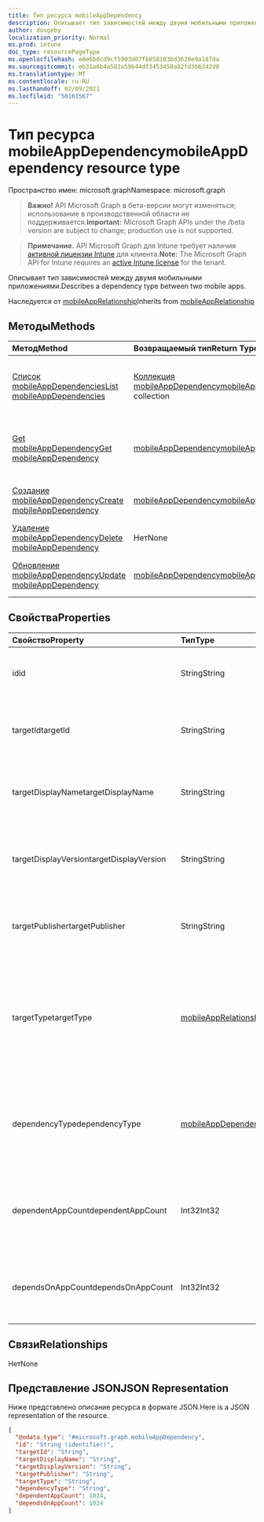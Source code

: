 ```yaml
---
title: Тип ресурса mobileAppDependency
description: Описывает тип зависимостей между двумя мобильными приложениями.
author: dougeby
localization_priority: Normal
ms.prod: intune
doc_type: resourcePageType
ms.openlocfilehash: e8e6bdcd9cf5903d07fb858103bd3620e9a187da
ms.sourcegitcommit: eb31a6b4a582a59b44df3453450a82fd366342d0
ms.translationtype: MT
ms.contentlocale: ru-RU
ms.lasthandoff: 02/09/2021
ms.locfileid: "50161567"
---
```

# <a name="mobileappdependency-resource-type"></a><span data-ttu-id="7dbbd-103">Тип ресурса mobileAppDependency</span><span class="sxs-lookup"><span data-stu-id="7dbbd-103">mobileAppDependency resource type</span></span>

<span data-ttu-id="7dbbd-104">Пространство имен: microsoft.graph</span><span class="sxs-lookup"><span data-stu-id="7dbbd-104">Namespace: microsoft.graph</span></span>

> <span data-ttu-id="7dbbd-105">**Важно!** API Microsoft Graph в бета-версии могут изменяться; использование в производственной области не поддерживается.</span><span class="sxs-lookup"><span data-stu-id="7dbbd-105">**Important:** Microsoft Graph APIs under the /beta version are subject to change; production use is not supported.</span></span>

> <span data-ttu-id="7dbbd-106">**Примечание.** API Microsoft Graph для Intune требует наличия [активной лицензии Intune](https://go.microsoft.com/fwlink/?linkid=839381) для клиента.</span><span class="sxs-lookup"><span data-stu-id="7dbbd-106">**Note:** The Microsoft Graph API for Intune requires an [active Intune license](https://go.microsoft.com/fwlink/?linkid=839381) for the tenant.</span></span>

<span data-ttu-id="7dbbd-107">Описывает тип зависимостей между двумя мобильными приложениями.</span><span class="sxs-lookup"><span data-stu-id="7dbbd-107">Describes a dependency type between two mobile apps.</span></span>


<span data-ttu-id="7dbbd-108">Наследуется от [mobileAppRelationship](../resources/intune-apps-mobileapprelationship.md)</span><span class="sxs-lookup"><span data-stu-id="7dbbd-108">Inherits from [mobileAppRelationship](../resources/intune-apps-mobileapprelationship.md)</span></span>

## <a name="methods"></a><span data-ttu-id="7dbbd-109">Методы</span><span class="sxs-lookup"><span data-stu-id="7dbbd-109">Methods</span></span>
|<span data-ttu-id="7dbbd-110">Метод</span><span class="sxs-lookup"><span data-stu-id="7dbbd-110">Method</span></span>|<span data-ttu-id="7dbbd-111">Возвращаемый тип</span><span class="sxs-lookup"><span data-stu-id="7dbbd-111">Return Type</span></span>|<span data-ttu-id="7dbbd-112">Описание</span><span class="sxs-lookup"><span data-stu-id="7dbbd-112">Description</span></span>|
|:---|:---|:---|
|[<span data-ttu-id="7dbbd-113">Список mobileAppDependencies</span><span class="sxs-lookup"><span data-stu-id="7dbbd-113">List mobileAppDependencies</span></span>](../api/intune-apps-mobileappdependency-list.md)|<span data-ttu-id="7dbbd-114">[Коллекция mobileAppDependency](../resources/intune-apps-mobileappdependency.md)</span><span class="sxs-lookup"><span data-stu-id="7dbbd-114">[mobileAppDependency](../resources/intune-apps-mobileappdependency.md) collection</span></span>|<span data-ttu-id="7dbbd-115">Список свойств и связей объектов [mobileAppDependency.](../resources/intune-apps-mobileappdependency.md)</span><span class="sxs-lookup"><span data-stu-id="7dbbd-115">List properties and relationships of the [mobileAppDependency](../resources/intune-apps-mobileappdependency.md) objects.</span></span>|
|[<span data-ttu-id="7dbbd-116">Get mobileAppDependency</span><span class="sxs-lookup"><span data-stu-id="7dbbd-116">Get mobileAppDependency</span></span>](../api/intune-apps-mobileappdependency-get.md)|[<span data-ttu-id="7dbbd-117">mobileAppDependency</span><span class="sxs-lookup"><span data-stu-id="7dbbd-117">mobileAppDependency</span></span>](../resources/intune-apps-mobileappdependency.md)|<span data-ttu-id="7dbbd-118">Чтение свойств и связей объекта [mobileAppDependency.](../resources/intune-apps-mobileappdependency.md)</span><span class="sxs-lookup"><span data-stu-id="7dbbd-118">Read properties and relationships of the [mobileAppDependency](../resources/intune-apps-mobileappdependency.md) object.</span></span>|
|[<span data-ttu-id="7dbbd-119">Создание mobileAppDependency</span><span class="sxs-lookup"><span data-stu-id="7dbbd-119">Create mobileAppDependency</span></span>](../api/intune-apps-mobileappdependency-create.md)|[<span data-ttu-id="7dbbd-120">mobileAppDependency</span><span class="sxs-lookup"><span data-stu-id="7dbbd-120">mobileAppDependency</span></span>](../resources/intune-apps-mobileappdependency.md)|<span data-ttu-id="7dbbd-121">Создание объекта [mobileAppDependency.](../resources/intune-apps-mobileappdependency.md)</span><span class="sxs-lookup"><span data-stu-id="7dbbd-121">Create a new [mobileAppDependency](../resources/intune-apps-mobileappdependency.md) object.</span></span>|
|[<span data-ttu-id="7dbbd-122">Удаление mobileAppDependency</span><span class="sxs-lookup"><span data-stu-id="7dbbd-122">Delete mobileAppDependency</span></span>](../api/intune-apps-mobileappdependency-delete.md)|<span data-ttu-id="7dbbd-123">Нет</span><span class="sxs-lookup"><span data-stu-id="7dbbd-123">None</span></span>|<span data-ttu-id="7dbbd-124">Удаляет [mobileAppDependency.](../resources/intune-apps-mobileappdependency.md)</span><span class="sxs-lookup"><span data-stu-id="7dbbd-124">Deletes a [mobileAppDependency](../resources/intune-apps-mobileappdependency.md).</span></span>|
|[<span data-ttu-id="7dbbd-125">Обновление mobileAppDependency</span><span class="sxs-lookup"><span data-stu-id="7dbbd-125">Update mobileAppDependency</span></span>](../api/intune-apps-mobileappdependency-update.md)|[<span data-ttu-id="7dbbd-126">mobileAppDependency</span><span class="sxs-lookup"><span data-stu-id="7dbbd-126">mobileAppDependency</span></span>](../resources/intune-apps-mobileappdependency.md)|<span data-ttu-id="7dbbd-127">Обновление свойств объекта [mobileAppDependency.](../resources/intune-apps-mobileappdependency.md)</span><span class="sxs-lookup"><span data-stu-id="7dbbd-127">Update the properties of a [mobileAppDependency](../resources/intune-apps-mobileappdependency.md) object.</span></span>|

## <a name="properties"></a><span data-ttu-id="7dbbd-128">Свойства</span><span class="sxs-lookup"><span data-stu-id="7dbbd-128">Properties</span></span>
|<span data-ttu-id="7dbbd-129">Свойство</span><span class="sxs-lookup"><span data-stu-id="7dbbd-129">Property</span></span>|<span data-ttu-id="7dbbd-130">Тип</span><span class="sxs-lookup"><span data-stu-id="7dbbd-130">Type</span></span>|<span data-ttu-id="7dbbd-131">Описание</span><span class="sxs-lookup"><span data-stu-id="7dbbd-131">Description</span></span>|
|:---|:---|:---|
|<span data-ttu-id="7dbbd-132">id</span><span class="sxs-lookup"><span data-stu-id="7dbbd-132">id</span></span>|<span data-ttu-id="7dbbd-133">String</span><span class="sxs-lookup"><span data-stu-id="7dbbd-133">String</span></span>|<span data-ttu-id="7dbbd-134">ИД сущности отношения. Наследуется [от mobileAppRelationship](../resources/intune-apps-mobileapprelationship.md)</span><span class="sxs-lookup"><span data-stu-id="7dbbd-134">The relationship entity id. Inherited from [mobileAppRelationship](../resources/intune-apps-mobileapprelationship.md)</span></span>|
|<span data-ttu-id="7dbbd-135">targetId</span><span class="sxs-lookup"><span data-stu-id="7dbbd-135">targetId</span></span>|<span data-ttu-id="7dbbd-136">String</span><span class="sxs-lookup"><span data-stu-id="7dbbd-136">String</span></span>|<span data-ttu-id="7dbbd-137">ИД целевого мобильного приложения. Наследуется [от mobileAppRelationship](../resources/intune-apps-mobileapprelationship.md)</span><span class="sxs-lookup"><span data-stu-id="7dbbd-137">The target mobile app's app id. Inherited from [mobileAppRelationship](../resources/intune-apps-mobileapprelationship.md)</span></span>|
|<span data-ttu-id="7dbbd-138">targetDisplayName</span><span class="sxs-lookup"><span data-stu-id="7dbbd-138">targetDisplayName</span></span>|<span data-ttu-id="7dbbd-139">String</span><span class="sxs-lookup"><span data-stu-id="7dbbd-139">String</span></span>|<span data-ttu-id="7dbbd-140">Отображаемое имя целевого мобильного приложения.</span><span class="sxs-lookup"><span data-stu-id="7dbbd-140">The target mobile app's display name.</span></span> <span data-ttu-id="7dbbd-141">Наследуется [от mobileAppRelationship](../resources/intune-apps-mobileapprelationship.md)</span><span class="sxs-lookup"><span data-stu-id="7dbbd-141">Inherited from [mobileAppRelationship](../resources/intune-apps-mobileapprelationship.md)</span></span>|
|<span data-ttu-id="7dbbd-142">targetDisplayVersion</span><span class="sxs-lookup"><span data-stu-id="7dbbd-142">targetDisplayVersion</span></span>|<span data-ttu-id="7dbbd-143">String</span><span class="sxs-lookup"><span data-stu-id="7dbbd-143">String</span></span>|<span data-ttu-id="7dbbd-144">Отображаемая версия целевого мобильного приложения.</span><span class="sxs-lookup"><span data-stu-id="7dbbd-144">The target mobile app's display version.</span></span> <span data-ttu-id="7dbbd-145">Наследуется [от mobileAppRelationship](../resources/intune-apps-mobileapprelationship.md)</span><span class="sxs-lookup"><span data-stu-id="7dbbd-145">Inherited from [mobileAppRelationship](../resources/intune-apps-mobileapprelationship.md)</span></span>|
|<span data-ttu-id="7dbbd-146">targetPublisher</span><span class="sxs-lookup"><span data-stu-id="7dbbd-146">targetPublisher</span></span>|<span data-ttu-id="7dbbd-147">String</span><span class="sxs-lookup"><span data-stu-id="7dbbd-147">String</span></span>|<span data-ttu-id="7dbbd-148">Издатель целевого мобильного приложения.</span><span class="sxs-lookup"><span data-stu-id="7dbbd-148">The target mobile app's publisher.</span></span> <span data-ttu-id="7dbbd-149">Наследуется [от mobileAppRelationship](../resources/intune-apps-mobileapprelationship.md)</span><span class="sxs-lookup"><span data-stu-id="7dbbd-149">Inherited from [mobileAppRelationship](../resources/intune-apps-mobileapprelationship.md)</span></span>|
|<span data-ttu-id="7dbbd-150">targetType</span><span class="sxs-lookup"><span data-stu-id="7dbbd-150">targetType</span></span>|[<span data-ttu-id="7dbbd-151">mobileAppRelationshipType</span><span class="sxs-lookup"><span data-stu-id="7dbbd-151">mobileAppRelationshipType</span></span>](../resources/intune-apps-mobileapprelationshiptype.md)|<span data-ttu-id="7dbbd-152">Тип связи, указывающий, является ли целевой объект родительским или родительским.</span><span class="sxs-lookup"><span data-stu-id="7dbbd-152">The type of relationship indicating whether the target is a parent or child.</span></span> <span data-ttu-id="7dbbd-153">Наследуется [от mobileAppRelationship.](../resources/intune-apps-mobileapprelationship.md)</span><span class="sxs-lookup"><span data-stu-id="7dbbd-153">Inherited from [mobileAppRelationship](../resources/intune-apps-mobileapprelationship.md).</span></span> <span data-ttu-id="7dbbd-154">Возможные значения: `child`, `parent`.</span><span class="sxs-lookup"><span data-stu-id="7dbbd-154">Possible values are: `child`, `parent`.</span></span>|
|<span data-ttu-id="7dbbd-155">dependencyType</span><span class="sxs-lookup"><span data-stu-id="7dbbd-155">dependencyType</span></span>|[<span data-ttu-id="7dbbd-156">mobileAppDependencyType</span><span class="sxs-lookup"><span data-stu-id="7dbbd-156">mobileAppDependencyType</span></span>](../resources/intune-apps-mobileappdependencytype.md)|<span data-ttu-id="7dbbd-157">Тип отношения зависимостей между родительским и родительским приложениями.</span><span class="sxs-lookup"><span data-stu-id="7dbbd-157">The type of dependency relationship between the parent and child apps.</span></span> <span data-ttu-id="7dbbd-158">Возможные значения: `detect`, `autoInstall`.</span><span class="sxs-lookup"><span data-stu-id="7dbbd-158">Possible values are: `detect`, `autoInstall`.</span></span>|
|<span data-ttu-id="7dbbd-159">dependentAppCount</span><span class="sxs-lookup"><span data-stu-id="7dbbd-159">dependentAppCount</span></span>|<span data-ttu-id="7dbbd-160">Int32</span><span class="sxs-lookup"><span data-stu-id="7dbbd-160">Int32</span></span>|<span data-ttu-id="7dbbd-161">Общее количество приложений, которые напрямую или косвенно зависят от родительского приложения.</span><span class="sxs-lookup"><span data-stu-id="7dbbd-161">The total number of apps that directly or indirectly depend on the parent app.</span></span>|
|<span data-ttu-id="7dbbd-162">dependsOnAppCount</span><span class="sxs-lookup"><span data-stu-id="7dbbd-162">dependsOnAppCount</span></span>|<span data-ttu-id="7dbbd-163">Int32</span><span class="sxs-lookup"><span data-stu-id="7dbbd-163">Int32</span></span>|<span data-ttu-id="7dbbd-164">Общее количество приложений, от которых непосредственно или косвенно зависит это приложение.</span><span class="sxs-lookup"><span data-stu-id="7dbbd-164">The total number of apps the child app directly or indirectly depends on.</span></span>|

## <a name="relationships"></a><span data-ttu-id="7dbbd-165">Связи</span><span class="sxs-lookup"><span data-stu-id="7dbbd-165">Relationships</span></span>
<span data-ttu-id="7dbbd-166">Нет</span><span class="sxs-lookup"><span data-stu-id="7dbbd-166">None</span></span>

## <a name="json-representation"></a><span data-ttu-id="7dbbd-167">Представление JSON</span><span class="sxs-lookup"><span data-stu-id="7dbbd-167">JSON Representation</span></span>
<span data-ttu-id="7dbbd-168">Ниже представлено описание ресурса в формате JSON.</span><span class="sxs-lookup"><span data-stu-id="7dbbd-168">Here is a JSON representation of the resource.</span></span>
<!-- {
  "blockType": "resource",
  "keyProperty": "id",
  "@odata.type": "microsoft.graph.mobileAppDependency"
}
-->
``` json
{
  "@odata.type": "#microsoft.graph.mobileAppDependency",
  "id": "String (identifier)",
  "targetId": "String",
  "targetDisplayName": "String",
  "targetDisplayVersion": "String",
  "targetPublisher": "String",
  "targetType": "String",
  "dependencyType": "String",
  "dependentAppCount": 1024,
  "dependsOnAppCount": 1024
}
```




